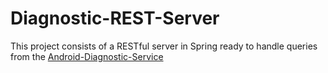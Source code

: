 # Diagnostic-REST-Server

This project consists of a RESTful server in Spring ready to handle queries from the [Android-Diagnostic-Service](https://github.com/Samaed/Android-Diagnostic-Service)
